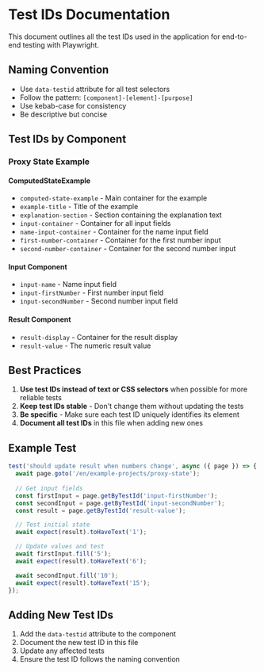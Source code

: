 # Test IDs Documentation

This document outlines all the test IDs used in the application for end-to-end testing with Playwright.

## Naming Convention

- Use `data-testid` attribute for all test selectors
- Follow the pattern: `[component]-[element]-[purpose]`
- Use kebab-case for consistency
- Be descriptive but concise

## Test IDs by Component

### Proxy State Example

#### ComputedStateExample
- `computed-state-example` - Main container for the example
- `example-title` - Title of the example
- `explanation-section` - Section containing the explanation text
- `input-container` - Container for all input fields
- `name-input-container` - Container for the name input field
- `first-number-container` - Container for the first number input
- `second-number-container` - Container for the second number input

#### Input Component
- `input-name` - Name input field
- `input-firstNumber` - First number input field
- `input-secondNumber` - Second number input field

#### Result Component
- `result-display` - Container for the result display
- `result-value` - The numeric result value

## Best Practices

1. **Use test IDs instead of text or CSS selectors** when possible for more reliable tests
2. **Keep test IDs stable** - Don't change them without updating the tests
3. **Be specific** - Make sure each test ID uniquely identifies its element
4. **Document all test IDs** in this file when adding new ones

## Example Test

```typescript
test('should update result when numbers change', async ({ page }) => {
  await page.goto('/en/example-projects/proxy-state');
  
  // Get input fields
  const firstInput = page.getByTestId('input-firstNumber');
  const secondInput = page.getByTestId('input-secondNumber');
  const result = page.getByTestId('result-value');

  // Test initial state
  await expect(result).toHaveText('1');

  // Update values and test
  await firstInput.fill('5');
  await expect(result).toHaveText('6');

  await secondInput.fill('10');
  await expect(result).toHaveText('15');
});
```

## Adding New Test IDs

1. Add the `data-testid` attribute to the component
2. Document the new test ID in this file
3. Update any affected tests
4. Ensure the test ID follows the naming convention
